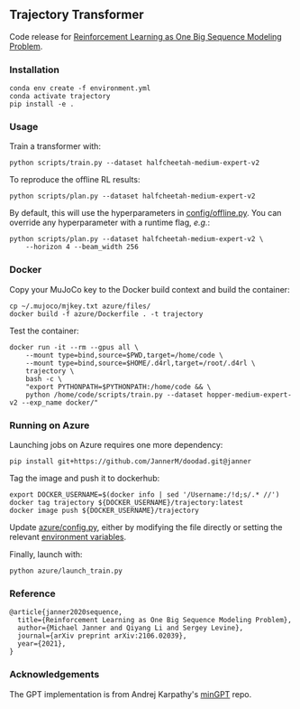 ## Trajectory Transformer

Code release for [Reinforcement Learning as One Big Sequence Modeling Problem](https://arxiv.org/abs/2106.02039).

### Installation

```
conda env create -f environment.yml
conda activate trajectory
pip install -e .
```

### Usage

Train a transformer with:
```
python scripts/train.py --dataset halfcheetah-medium-expert-v2
```

To reproduce the offline RL results:
```
python scripts/plan.py --dataset halfcheetah-medium-expert-v2
```

By default, this will use the hyperparameters in [config/offline.py](config/offline.py). You can override any hyperparameter with a runtime flag, _e.g._:
```
python scripts/plan.py --dataset halfcheetah-medium-expert-v2 \
	--horizon 4 --beam_width 256
```

### Docker

Copy your MuJoCo key to the Docker build context and build the container:
```
cp ~/.mujoco/mjkey.txt azure/files/
docker build -f azure/Dockerfile . -t trajectory
```

Test the container:
```
docker run -it --rm --gpus all \
	--mount type=bind,source=$PWD,target=/home/code \
	--mount type=bind,source=$HOME/.d4rl,target=/root/.d4rl \
	trajectory \
	bash -c \
	"export PYTHONPATH=$PYTHONPATH:/home/code && \
	python /home/code/scripts/train.py --dataset hopper-medium-expert-v2 --exp_name docker/"
```

### Running on Azure

Launching jobs on Azure requires one more dependency:
```
pip install git+https://github.com/JannerM/doodad.git@janner
```

Tag the image and push it to dockerhub:
```
export DOCKER_USERNAME=$(docker info | sed '/Username:/!d;s/.* //')
docker tag trajectory ${DOCKER_USERNAME}/trajectory:latest
docker image push ${DOCKER_USERNAME}/trajectory
```

Update [azure/config.py](azure/config.py), either by modifying the file directly or setting the relevant [environment variables](azure/config.py#L35-L40).

Finally, launch with:
```
python azure/launch_train.py
```

### Reference
```
@article{janner2020sequence,
  title={Reinforcement Learning as One Big Sequence Modeling Problem},
  author={Michael Janner and Qiyang Li and Sergey Levine},
  journal={arXiv preprint arXiv:2106.02039},
  year={2021},
}
```

### Acknowledgements

The GPT implementation is from Andrej Karpathy's [minGPT](https://github.com/karpathy/minGPT) repo.
